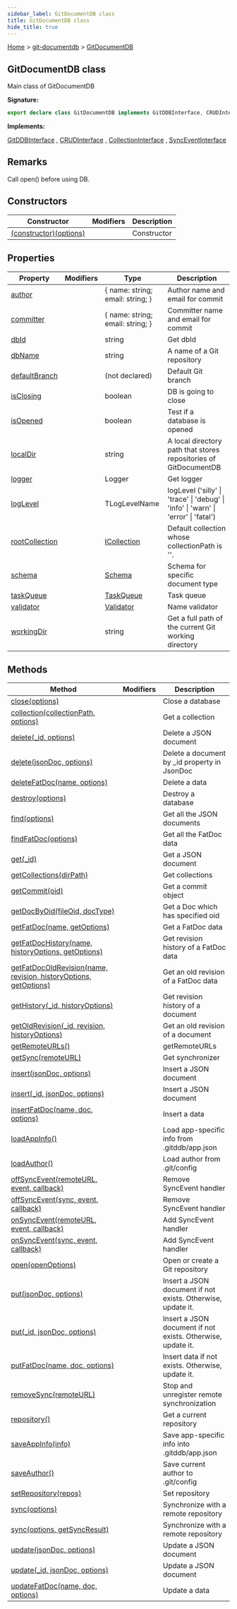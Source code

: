 ```yaml
---
sidebar_label: GitDocumentDB class
title: GitDocumentDB class
hide_title: true
---
```


[Home](./index.md) &gt; [git-documentdb](./git-documentdb.md) &gt; [GitDocumentDB](./git-documentdb.gitdocumentdb.md)

## GitDocumentDB class

Main class of GitDocumentDB

<b>Signature:</b>

```typescript
export declare class GitDocumentDB implements GitDDBInterface, CRUDInterface, CollectionInterface, SyncEventInterface 
```
<b>Implements:</b>

[GitDDBInterface](./git-documentdb.gitddbinterface.md) , [CRUDInterface](./git-documentdb.crudinterface.md) , [CollectionInterface](./git-documentdb.collectioninterface.md) , [SyncEventInterface](./git-documentdb.synceventinterface.md)

## Remarks

Call open() before using DB.

## Constructors

|  Constructor | Modifiers | Description |
|  --- | --- | --- |
|  [(constructor)(options)](./git-documentdb.gitdocumentdb._constructor_.md) |  | Constructor |

## Properties

|  Property | Modifiers | Type | Description |
|  --- | --- | --- | --- |
|  [author](./git-documentdb.gitdocumentdb.author.md) |  | { name: string; email: string; } | Author name and email for commit |
|  [committer](./git-documentdb.gitdocumentdb.committer.md) |  | { name: string; email: string; } | Committer name and email for commit |
|  [dbId](./git-documentdb.gitdocumentdb.dbid.md) |  | string | Get dbId |
|  [dbName](./git-documentdb.gitdocumentdb.dbname.md) |  | string | A name of a Git repository |
|  [defaultBranch](./git-documentdb.gitdocumentdb.defaultbranch.md) |  | (not declared) | Default Git branch |
|  [isClosing](./git-documentdb.gitdocumentdb.isclosing.md) |  | boolean | DB is going to close |
|  [isOpened](./git-documentdb.gitdocumentdb.isopened.md) |  | boolean | Test if a database is opened |
|  [localDir](./git-documentdb.gitdocumentdb.localdir.md) |  | string | A local directory path that stores repositories of GitDocumentDB |
|  [logger](./git-documentdb.gitdocumentdb.logger.md) |  | Logger | Get logger |
|  [logLevel](./git-documentdb.gitdocumentdb.loglevel.md) |  | TLogLevelName | logLevel ('silly' \| 'trace' \| 'debug' \| 'info' \| 'warn' \| 'error' \| 'fatal') |
|  [rootCollection](./git-documentdb.gitdocumentdb.rootcollection.md) |  | [ICollection](./git-documentdb.icollection.md) | Default collection whose collectionPath is ''. |
|  [schema](./git-documentdb.gitdocumentdb.schema.md) |  | [Schema](./git-documentdb.schema.md) | Schema for specific document type |
|  [taskQueue](./git-documentdb.gitdocumentdb.taskqueue.md) |  | [TaskQueue](./git-documentdb.taskqueue.md) | Task queue |
|  [validator](./git-documentdb.gitdocumentdb.validator.md) |  | [Validator](./git-documentdb.validator.md) | Name validator |
|  [workingDir](./git-documentdb.gitdocumentdb.workingdir.md) |  | string | Get a full path of the current Git working directory |

## Methods

|  Method | Modifiers | Description |
|  --- | --- | --- |
|  [close(options)](./git-documentdb.gitdocumentdb.close.md) |  | Close a database |
|  [collection(collectionPath, options)](./git-documentdb.gitdocumentdb.collection.md) |  | Get a collection |
|  [delete(\_id, options)](./git-documentdb.gitdocumentdb.delete.md) |  | Delete a JSON document |
|  [delete(jsonDoc, options)](./git-documentdb.gitdocumentdb.delete_1.md) |  | Delete a document by \_id property in JsonDoc |
|  [deleteFatDoc(name, options)](./git-documentdb.gitdocumentdb.deletefatdoc.md) |  | Delete a data |
|  [destroy(options)](./git-documentdb.gitdocumentdb.destroy.md) |  | Destroy a database |
|  [find(options)](./git-documentdb.gitdocumentdb.find.md) |  | Get all the JSON documents |
|  [findFatDoc(options)](./git-documentdb.gitdocumentdb.findfatdoc.md) |  | Get all the FatDoc data |
|  [get(\_id)](./git-documentdb.gitdocumentdb.get.md) |  | Get a JSON document |
|  [getCollections(dirPath)](./git-documentdb.gitdocumentdb.getcollections.md) |  | Get collections |
|  [getCommit(oid)](./git-documentdb.gitdocumentdb.getcommit.md) |  | Get a commit object |
|  [getDocByOid(fileOid, docType)](./git-documentdb.gitdocumentdb.getdocbyoid.md) |  | Get a Doc which has specified oid |
|  [getFatDoc(name, getOptions)](./git-documentdb.gitdocumentdb.getfatdoc.md) |  | Get a FatDoc data |
|  [getFatDocHistory(name, historyOptions, getOptions)](./git-documentdb.gitdocumentdb.getfatdochistory.md) |  | Get revision history of a FatDoc data |
|  [getFatDocOldRevision(name, revision, historyOptions, getOptions)](./git-documentdb.gitdocumentdb.getfatdocoldrevision.md) |  | Get an old revision of a FatDoc data |
|  [getHistory(\_id, historyOptions)](./git-documentdb.gitdocumentdb.gethistory.md) |  | Get revision history of a document |
|  [getOldRevision(\_id, revision, historyOptions)](./git-documentdb.gitdocumentdb.getoldrevision.md) |  | Get an old revision of a document |
|  [getRemoteURLs()](./git-documentdb.gitdocumentdb.getremoteurls.md) |  | getRemoteURLs |
|  [getSync(remoteURL)](./git-documentdb.gitdocumentdb.getsync.md) |  | Get synchronizer |
|  [insert(jsonDoc, options)](./git-documentdb.gitdocumentdb.insert.md) |  | Insert a JSON document |
|  [insert(\_id, jsonDoc, options)](./git-documentdb.gitdocumentdb.insert_1.md) |  | Insert a JSON document |
|  [insertFatDoc(name, doc, options)](./git-documentdb.gitdocumentdb.insertfatdoc.md) |  | Insert a data |
|  [loadAppInfo()](./git-documentdb.gitdocumentdb.loadappinfo.md) |  | Load app-specific info from .gitddb/app.json |
|  [loadAuthor()](./git-documentdb.gitdocumentdb.loadauthor.md) |  | Load author from .git/config |
|  [offSyncEvent(remoteURL, event, callback)](./git-documentdb.gitdocumentdb.offsyncevent.md) |  | Remove SyncEvent handler |
|  [offSyncEvent(sync, event, callback)](./git-documentdb.gitdocumentdb.offsyncevent_1.md) |  | Remove SyncEvent handler |
|  [onSyncEvent(remoteURL, event, callback)](./git-documentdb.gitdocumentdb.onsyncevent.md) |  | Add SyncEvent handler |
|  [onSyncEvent(sync, event, callback)](./git-documentdb.gitdocumentdb.onsyncevent_1.md) |  | Add SyncEvent handler |
|  [open(openOptions)](./git-documentdb.gitdocumentdb.open.md) |  | Open or create a Git repository |
|  [put(jsonDoc, options)](./git-documentdb.gitdocumentdb.put.md) |  | Insert a JSON document if not exists. Otherwise, update it. |
|  [put(\_id, jsonDoc, options)](./git-documentdb.gitdocumentdb.put_1.md) |  | Insert a JSON document if not exists. Otherwise, update it. |
|  [putFatDoc(name, doc, options)](./git-documentdb.gitdocumentdb.putfatdoc.md) |  | Insert data if not exists. Otherwise, update it. |
|  [removeSync(remoteURL)](./git-documentdb.gitdocumentdb.removesync.md) |  | Stop and unregister remote synchronization |
|  [repository()](./git-documentdb.gitdocumentdb.repository.md) |  | Get a current repository |
|  [saveAppInfo(info)](./git-documentdb.gitdocumentdb.saveappinfo.md) |  | Save app-specific info into .gitddb/app.json |
|  [saveAuthor()](./git-documentdb.gitdocumentdb.saveauthor.md) |  | Save current author to .git/config |
|  [setRepository(repos)](./git-documentdb.gitdocumentdb.setrepository.md) |  | Set repository |
|  [sync(options)](./git-documentdb.gitdocumentdb.sync.md) |  | Synchronize with a remote repository |
|  [sync(options, getSyncResult)](./git-documentdb.gitdocumentdb.sync_1.md) |  | Synchronize with a remote repository |
|  [update(jsonDoc, options)](./git-documentdb.gitdocumentdb.update.md) |  | Update a JSON document |
|  [update(\_id, jsonDoc, options)](./git-documentdb.gitdocumentdb.update_1.md) |  | Update a JSON document |
|  [updateFatDoc(name, doc, options)](./git-documentdb.gitdocumentdb.updatefatdoc.md) |  | Update a data |

